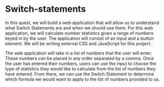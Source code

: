 # Switch-statements

In this quest, we will build a web application that will allow us to understand what Switch Statements are and when we should use them. For this web application, we will calculate number statistics given a range of numbers keyed in by the user. The application will consist of an input and a button element. We will be writing external CSS and JavaScript for this project.

The web application will take in a list of numbers that the user will enter. These numbers can be placed in any order separated by a comma. Once the user has entered their numbers, users can use the input to choose the type of statistics they would like to calculate from the list of numbers they have entered. From there, we can use the Switch Statement to determine which formula we would want to apply to the list of numbers provided to us.
